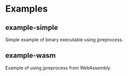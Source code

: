 # Examples

## example-simple

Simple example of binary executable using jpreprocess.

## example-wasm

Example of using jpreprocess from WebAssembly.
